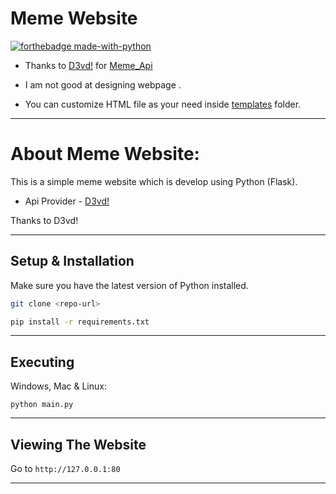 # Meme Website

[![forthebadge made-with-python](http://ForTheBadge.com/images/badges/made-with-python.svg)](https://www.python.org/)

-  Thanks to [D3vd!](https://github.com/D3vd/) for [Meme_Api](https://github.com/D3vd/Meme_Api)

- I am not good at designing webpage .

- You can customize HTML file as your need inside [templates](https://github.com/Itz-Raina/Meme-Website/blob/master/templates/meme_index.html) folder.
---

# About Meme Website:

This is a simple meme website which is develop using Python (Flask).

- Api Provider - [D3vd!](https://github.com/D3vd/)

Thanks to D3vd!

---
## Setup & Installation

Make sure you have the latest version of Python installed.

```bash
git clone <repo-url>
```

```bash
pip install -r requirements.txt
```

---

## Executing

Windows, Mac & Linux:

```
python main.py
```

---

## Viewing The Website

Go to `http://127.0.0.1:80`

---
